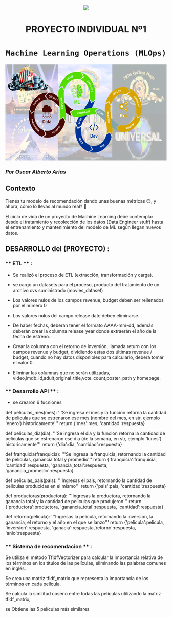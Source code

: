 <p align=center><img src=https://d31uz8lwfmyn8g.cloudfront.net/Assets/logo-henry-white-lg.png><p>

# <h1 align=center> **PROYECTO INDIVIDUAL Nº1** </h1>

# <h1 align=center>**`Machine Learning Operations (MLOps)`**</h1>

<p align="center">
<img src="pi1.jpg "  height=300>
</p>

### *Por Oscar Alberto Arias*


## Contexto
Tienes tu modelo de recomendación dando unas buenas métricas 😏, y ahora, cómo lo llevas al mundo real? 👀

El ciclo de vida de un proyecto de Machine Learning debe contemplar desde el tratamiento y recolección de los datos (Data Engineer stuff) hasta el entrenamiento y mantenimiento del modelo de ML según llegan nuevos datos.


## **DESARROLLO del  (PROYECTO)** :

### ** ETL ** :


- Se realizó el proceso de ETL (extracción, transformación y carga).

- se cargo un datasets para el proceso, producto del tratamiento de un archivo cvs suministrado (movies_dataset) 

- Los valores nulos de los campos revenue, budget deben ser rellenados por el número 0

- Los valores nulos del campo release date deben eliminarse.

- De haber fechas, deberán tener el formato AAAA-mm-dd, además deberán crear la columna release_year donde extraerán el año de la fecha de estreno.

- Crear la columna con el retorno de inversión, llamada return con los campos revenue y budget, dividiendo estas dos últimas revenue / budget, cuando no hay datos disponibles para calcularlo, deberá tomar el valor 0.

- Eliminar las columnas que no serán utilizadas, video,imdb_id,adult,original_title,vote_count,poster_path y homepage.


### ** Desarrollo API ** :

- se crearon 6 fucniones 

def peliculas_mes(mes): '''Se ingresa el mes y la funcion retorna la cantidad de peliculas que se estrenaron ese mes (nombre del mes, en str, ejemplo 'enero') historicamente''' return {'mes':mes, 'cantidad':respuesta}

def peliculas_dia(dia): '''Se ingresa el dia y la funcion retorna la cantidad de peliculas que se estrenaron ese dia (de la semana, en str, ejemplo 'lunes') historicamente''' return {'dia':dia, 'cantidad':respuesta}

def franquicia(franquicia): '''Se ingresa la franquicia, retornando la cantidad de peliculas, ganancia total y promedio''' return {'franquicia':franquicia, 'cantidad':respuesta, 'ganancia_total':respuesta, 'ganancia_promedio':respuesta}

def peliculas_pais(pais): '''Ingresas el pais, retornando la cantidad de peliculas producidas en el mismo''' return {'pais':pais, 'cantidad':respuesta}

def productoras(productora): '''Ingresas la productora, retornando la ganancia total y la cantidad de peliculas que produjeron''' return {'productora':productora, 'ganancia_total':respuesta, 'cantidad':respuesta}

def retorno(pelicula): '''Ingresas la pelicula, retornando la inversion, la ganancia, el retorno y el año en el que se lanzo''' return {'pelicula':pelicula, 'inversion':respuesta, 'ganacia':respuesta,'retorno':respuesta, 'anio':respuesta}

### ** Sistema de recomendacion ** :

Se utiliza el método TfidfVectorizer para calcular la importancia relativa de los términos en los títulos de las películas, eliminando las palabras comunes en inglés.

Se crea una matriz tfidf_matrix que representa la importancia de los términos en cada película.
   
Se calcula la similitud coseno entre todas las películas utilizando la matriz tfidf_matrix, 
 
se Obtiene las 5 películas más similares


